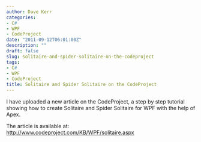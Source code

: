 ```yaml
---
author: Dave Kerr
categories:
- C#
- WPF
- CodeProject
date: "2011-09-12T06:01:00Z"
description: ""
draft: false
slug: solitaire-and-spider-solitaire-on-the-codeproject
tags:
- C#
- WPF
- CodeProject
title: Solitaire and Spider Solitaire on the CodeProject
---
```



<p>I have uploaded a new article on the CodeProject, a step by step tutorial showing how to create Solitaire and Spider Solitaire for WPF with the help of Apex.</p>
<p>The article is available at: <a href="http://www.codeproject.com/KB/WPF/solitaire.aspx">http://www.codeproject.com/KB/WPF/solitaire.aspx</a></p>

